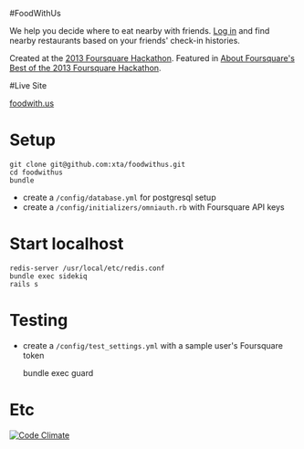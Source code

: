 #FoodWithUs

We help you decide where to eat nearby with friends. [Log in](http://foodwith.us/) and find nearby restaurants based on your friends' check-in histories.

Created at the [2013 Foursquare Hackathon](https://www.hackerleague.org/hackathons/foursquare-hackathon-2013). Featured in [About Foursquare's Best of the 2013 Foursquare Hackathon](http://aboutfoursquare.com/best-of-the-2013-foursquare-hackathon/).

#Live Site

[foodwith.us](http://foodwith.us/)

# Setup
    git clone git@github.com:xta/foodwithus.git
    cd foodwithus
    bundle
* create a `/config/database.yml` for postgresql setup
* create a `/config/initializers/omniauth.rb` with Foursquare API keys

# Start localhost
    redis-server /usr/local/etc/redis.conf
    bundle exec sidekiq
    rails s

# Testing
* create a `/config/test_settings.yml` with a sample user's Foursquare token

    bundle exec guard

# Etc

[![Code Climate](https://codeclimate.com/badge.png)](https://codeclimate.com/github/xta/foodwithus) 